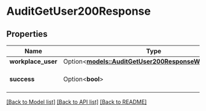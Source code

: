 # AuditGetUser200Response

## Properties

Name | Type | Description | Notes
------------ | ------------- | ------------- | -------------
**workplace_user** | Option<[**models::AuditGetUser200ResponseWorkplaceUser**](audit_get_user_200_response_workplace_user.md)> |  | [optional]
**success** | Option<**bool**> |  | [optional][default to true]

[[Back to Model list]](../README.md#documentation-for-models) [[Back to API list]](../README.md#documentation-for-api-endpoints) [[Back to README]](../README.md)


